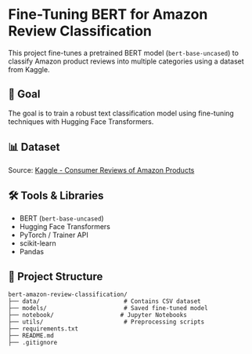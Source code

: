 # Fine-Tuning BERT for Amazon Review Classification

This project fine-tunes a pretrained BERT model (`bert-base-uncased`) to classify Amazon product reviews into multiple categories using a dataset from Kaggle.

## 📌 Goal

The goal is to train a robust text classification model using fine-tuning techniques with Hugging Face Transformers.

## 📊 Dataset

Source: [Kaggle - Consumer Reviews of Amazon Products](https://www.kaggle.com/datasets/datafiniti/consumer-reviews-of-amazon-products)

## 🛠️ Tools & Libraries

- BERT (`bert-base-uncased`)
- Hugging Face Transformers
- PyTorch / Trainer API
- scikit-learn
- Pandas

## 🔧 Project Structure

```text
bert-amazon-review-classification/
├── data/                        # Contains CSV dataset
├── models/                      # Saved fine-tuned model
├── notebook/                   # Jupyter Notebooks
├── utils/                       # Preprocessing scripts
├── requirements.txt
├── README.md
├── .gitignore
